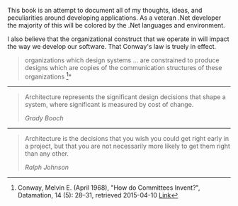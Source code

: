 This book is an attempt to document all of my thoughts, ideas, and peculiarities around developing applications. As a veteran .Net developer the majority of this will be colored by the .Net languages and environment.

I also believe that the organizational construct that we operate in will impact the way we develop our software. That Conway's law is truely in effect.

> organizations which design systems ... are constrained to produce designs which are copies of the communication structures of these organizations [^Conway]*


[^Conway]:  Conway, Melvin E. (April 1968), "How do Committees Invent?", Datamation, 14 (5): 28–31, retrieved 2015-04-10 [Link](https://en.wikipedia.org/wiki/Conway%27s_law)

---

> Architecture represents the significant design decisions that shape a system, where significant is measured by cost of change.
>
> <cite>Grady Booch</cite>

---

> Architecture is the decisions that you wish you could get right early in a project, but that you are not necessarily more likely to get them right than any other.
>
> <cite>Ralph Johnson</cite>